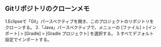 ## Gitリポジトリのクローンメモ
1.Eclipseで「Git」パースペクティブを開き、このプロジェクトのリポジトリをクローンする。
2.「Java」パースペクティブで、メニューの [ファイル] > [インポート] > [Gradle] > [Gradle プロジェクト] を選択する。
3.すべてデフォルト設定でインポートする。
